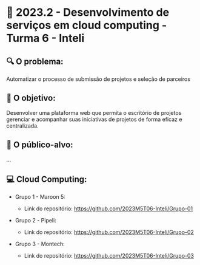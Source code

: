 # 🙋‍ 2023.2 - Desenvolvimento de serviços em cloud computing - Turma 6 - Inteli

## :mag: O problema:

Automatizar o processo de submissão de projetos e seleção de parceiros

## :dart: O objetivo:

Desenvolver uma plataforma web que permita o escritório de projetos gerenciar e acompanhar suas iniciativas de projetos de forma eficaz e centralizada.


## :jigsaw: O público-alvo:

...

## :computer: Cloud Computing:

- Grupo 1 - Maroon 5:
  - Link do repositório: https://github.com/2023M5T06-Inteli/Grupo-01

- Grupo 2 - Pipeli:
  - Link do repositório: https://github.com/2023M5T06-Inteli/Grupo-02
  
- Grupo 3 - Montech:
  - Link do repositório: https://github.com/2023M5T06-Inteli/Grupo-03
